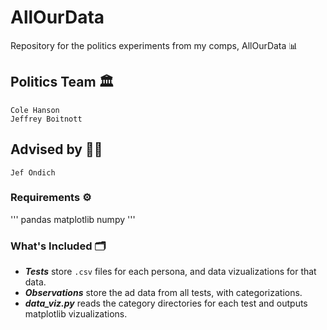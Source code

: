# AllOurData
Repository for the politics experiments from my comps, AllOurData 📊

## Politics Team 🏛
```
Cole Hanson
Jeffrey Boitnott
```

## Advised by 👨‍🏫
```
Jef Ondich
```


### Requirements ⚙️

'''
pandas
matplotlib
numpy
'''

### What's Included 🗂

- ***Tests*** store ```.csv``` files for each persona, and data vizualizations for that data.
- ***Observations*** store the ad data from all tests, with categorizations.
- ***data_viz.py*** reads the category directories for each test and outputs matplotlib vizualizations.

